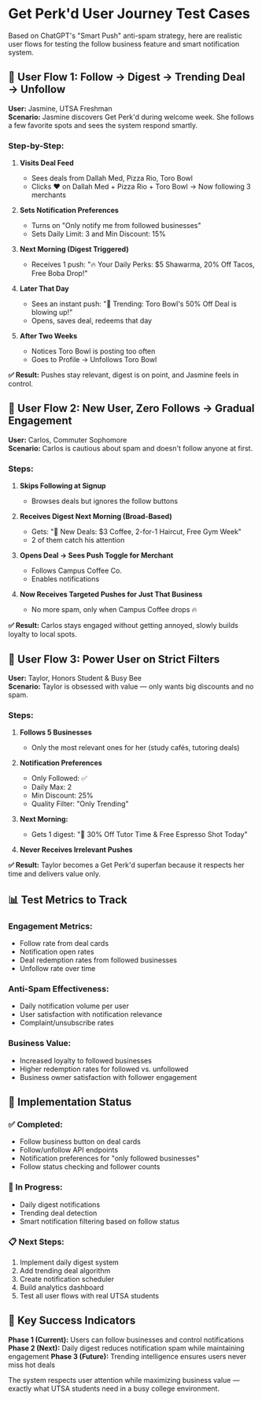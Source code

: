 # Get Perk'd User Journey Test Cases

Based on ChatGPT's "Smart Push" anti-spam strategy, here are realistic user flows for testing the follow business feature and smart notification system.

## 🔄 User Flow 1: Follow → Digest → Trending Deal → Unfollow
**User:** Jasmine, UTSA Freshman  
**Scenario:** Jasmine discovers Get Perk'd during welcome week. She follows a few favorite spots and sees the system respond smartly.

### Step-by-Step:
1. **Visits Deal Feed**
   - Sees deals from Dallah Med, Pizza Rio, Toro Bowl
   - Clicks ❤️ on Dallah Med + Pizza Rio + Toro Bowl → Now following 3 merchants

2. **Sets Notification Preferences**
   - Turns on "Only notify me from followed businesses"
   - Sets Daily Limit: 3 and Min Discount: 15%

3. **Next Morning (Digest Triggered)**
   - Receives 1 push: "🔥 Your Daily Perks: $5 Shawarma, 20% Off Tacos, Free Boba Drop!"

4. **Later That Day**
   - Sees an instant push: "🚨 Trending: Toro Bowl's 50% Off Deal is blowing up!"
   - Opens, saves deal, redeems that day

5. **After Two Weeks**
   - Notices Toro Bowl is posting too often
   - Goes to Profile → Unfollows Toro Bowl

**✅ Result:** Pushes stay relevant, digest is on point, and Jasmine feels in control.

## 🧭 User Flow 2: New User, Zero Follows → Gradual Engagement
**User:** Carlos, Commuter Sophomore  
**Scenario:** Carlos is cautious about spam and doesn't follow anyone at first.

### Steps:
1. **Skips Following at Signup**
   - Browses deals but ignores the follow buttons

2. **Receives Digest Next Morning (Broad-Based)**
   - Gets: "🎉 New Deals: $3 Coffee, 2-for-1 Haircut, Free Gym Week"
   - 2 of them catch his attention

3. **Opens Deal → Sees Push Toggle for Merchant**
   - Follows Campus Coffee Co.
   - Enables notifications

4. **Now Receives Targeted Pushes for Just That Business**
   - No more spam, only when Campus Coffee drops 🔥

**✅ Result:** Carlos stays engaged without getting annoyed, slowly builds loyalty to local spots.

## 🔁 User Flow 3: Power User on Strict Filters
**User:** Taylor, Honors Student & Busy Bee  
**Scenario:** Taylor is obsessed with value — only wants big discounts and no spam.

### Steps:
1. **Follows 5 Businesses**
   - Only the most relevant ones for her (study cafés, tutoring deals)

2. **Notification Preferences**
   - Only Followed: ✅
   - Daily Max: 2
   - Min Discount: 25%
   - Quality Filter: "Only Trending"

3. **Next Morning:**
   - Gets 1 digest: "🎯 30% Off Tutor Time & Free Espresso Shot Today"

4. **Never Receives Irrelevant Pushes**

**✅ Result:** Taylor becomes a Get Perk'd superfan because it respects her time and delivers value only.

## 📊 Test Metrics to Track

### Engagement Metrics:
- Follow rate from deal cards
- Notification open rates
- Deal redemption rates from followed businesses
- Unfollow rate over time

### Anti-Spam Effectiveness:
- Daily notification volume per user
- User satisfaction with notification relevance
- Complaint/unsubscribe rates

### Business Value:
- Increased loyalty to followed businesses
- Higher redemption rates for followed vs. unfollowed
- Business owner satisfaction with follower engagement

## 🔧 Implementation Status

### ✅ Completed:
- Follow business button on deal cards
- Follow/unfollow API endpoints
- Notification preferences for "only followed businesses"
- Follow status checking and follower counts

### 🚧 In Progress:
- Daily digest notifications
- Trending deal detection
- Smart notification filtering based on follow status

### 📋 Next Steps:
1. Implement daily digest system
2. Add trending deal algorithm
3. Create notification scheduler
4. Build analytics dashboard
5. Test all user flows with real UTSA students

## 🎯 Key Success Indicators

**Phase 1 (Current):** Users can follow businesses and control notifications
**Phase 2 (Next):** Daily digest reduces notification spam while maintaining engagement
**Phase 3 (Future):** Trending intelligence ensures users never miss hot deals

The system respects user attention while maximizing business value — exactly what UTSA students need in a busy college environment.
